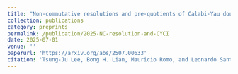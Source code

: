 ```yaml
---
title: "Non-commutative resolutions and pre-quotients of Calabi-Yau double covers"
collection: publications
category: preprints
permalink: /publication/2025-NC-resolution-and-CYCI
date: 2025-07-01
venue: ''
paperurl: 'https://arxiv.org/abs/2507.00633'
citation: 'Tsung-Ju Lee, Bong H. Lian, Mauricio Romo, and Leonardo Santilli. <i>Non-commutative resolutions and pre-quotients of Calabi-Yau double covers</i>. Available at arXiv:2507.00633'
---
```


